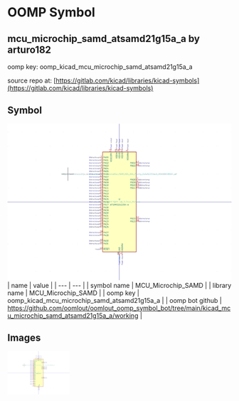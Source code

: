 # OOMP Symbol  
## mcu_microchip_samd_atsamd21g15a_a  by arturo182  
  
oomp key: oomp_kicad_mcu_microchip_samd_atsamd21g15a_a  
  
source repo at: [https://gitlab.com/kicad/libraries/kicad-symbols](https://gitlab.com/kicad/libraries/kicad-symbols)  
## Symbol  
  
[![working.png](working_600.png)](working.png)  
| name | value | 
| --- | --- | 
| symbol name | MCU_Microchip_SAMD | 
| library name | MCU_Microchip_SAMD | 
| oomp key | oomp_kicad_mcu_microchip_samd_atsamd21g15a_a | 
| oomp bot github | https://github.com/oomlout/oomlout_oomp_symbol_bot/tree/main/kicad_mcu_microchip_samd_atsamd21g15a_a/working | 
## Images  
  
[![working.png](working_140.png)](working.png)  
